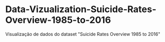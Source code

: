 # Data-Vizualization-Suicide-Rates-Overview-1985-to-2016
Visualização de dados do dataset "Suicide Rates Overview 1985 to 2016"
